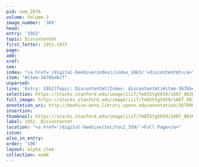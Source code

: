 ```yaml
---
pid: num_2876
volume: Volume 2
image_number: '369'
head:
entry: '1952'
topic: Discontentmt
first_letter: 1951-1975
page:
add:
xref:
see:
index: "<a href='/digital-beehive/index1/index_1063/'>discontentmt</a>"
item: "#item-3676be6cf"
unparsed:
line: 'Entry: 1952|Topic: Discontentmt|Index: discontentmt|#item-3676be6cf'
selection: https://stacks.stanford.edu/image/iiif/fm855tg5659/1607_0836/371,681,2872,216/full/0/default.jpg
full_image: https://stacks.stanford.edu/image/iiif/fm855tg5659/1607_0836/full/full/0/default.jpg
annotation_uri: http://beehive-anno.library.upenn.edu/annotation/1678908160657
insertion:
thumbnail: https://stacks.stanford.edu/image/iiif/fm855tg5659/1607_0836/371,681,600,180/250,/0/default.jpg
label: 1952. Discontentmt
location: "<a href='/digital-beehive/toc/toc2_359/'>Full Page</a>"
issue:
also_in_entry:
order: '196'
layout: alpha_item
collection: num8
---
```

